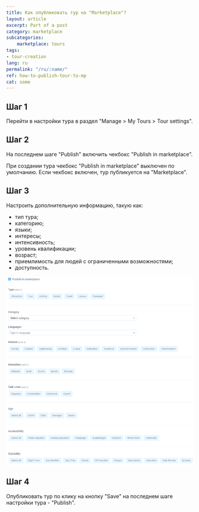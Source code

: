 ```yaml
---
title: Как опубликовать тур на "Marketplace"?
layout: article
excerpt: Part of a post
category: marketplace
subcategories:
    marketplace: tours
tags:
- tour-creation
lang: ru
permalink: "/ru/:name/"
ref: how-to-publish-tour-to-mp
cat: some
---
```


## **Шаг 1**

Перейти в настройки тура в раздел "Manage > My Tours > Tour settings".

## **Шаг 2**

На последнем шаге "Publish" включить чекбокс "Publish in marketplace".

При создании тура чекбокс "Publish in marketplace" выключен по умолчанию. Если чекбокс включен, тур публикуется на "Marketplace".

## **Шаг 3**

Настроить дополнительную информацию, такую как:
- тип тура;
- категорию;
- языки;
- интересы;
- интенсивность;
- уровень квалификации;
- возраст;
- приемлимость для людей с ограниченными возможностями;
- доступность.

![How_to_publish_a_tour_to_mp1](/assets/images/how_to_publish_a_tour_to_mp1.png)

## **Шаг 4**

Опубликовать тур по клику на кнопку "Save" на последнем шаге настройки тура - "Publish".
